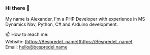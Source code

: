 ### Hi there 👋
My name is Alexander, I'm a PHP Developer with experience in MS Dynamics Nav, Python, C# and Arduino development.

📫 How to reach me:<br>
Website: [https://BespredeL.name](https://BespredeL.name)<br>
Email: [hello@bespredel.name](mailto:hello@bespredel.name)

<!--
**BespredeL/BespredeL** is a ✨ _special_ ✨ repository because its `README.md` (this file) appears on your GitHub profile.

Here are some ideas to get you started:

- 🔭 I’m currently working on ...
- 🌱 I’m currently learning ...
- 👯 I’m looking to collaborate on ...
- 🤔 I’m looking for help with ...
- 💬 Ask me about ...
- 📫 How to reach me: ...
- 😄 Pronouns: ...
- ⚡ Fun fact: ...
-->
